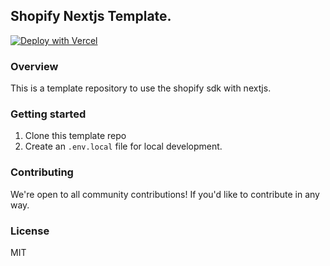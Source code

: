 ## Shopify Nextjs Template.

[![Deploy with Vercel](https://vercel.com/button)](https://vercel.com/new/git/external?repository-url=https%3A%2F%2Fgithub.com%2Fharisvsulaiman%2Fshopify-nextjs-template&env=SHOPIFY_API_KEY,SHOPIFY_SECRET&envDescription=SHOPIFY_API_KEY%2C%20SHOPIFY_SECRET&envLink=https%3A%2F%2Fshopify.dev%2Ftutorials%2Fauthenticate-a-public-app-with-oauth)

### Overview

This is a template repository to use the shopify sdk with nextjs.

### Getting started

1. Clone this template repo
2. Create an `.env.local` file for local development.

### Contributing

We're open to all community contributions! If you'd like to contribute in any way.

### License

MIT
